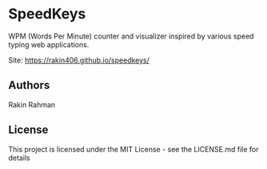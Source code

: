 # SpeedKeys

WPM (Words Per Minute) counter and visualizer inspired by various speed typing
web applications.

Site: https://rakin406.github.io/speedkeys/

## Authors

Rakin Rahman

## License

This project is licensed under the MIT License - see the LICENSE.md file for details
